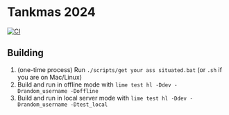 <!-- @format -->

# Tankmas 2024

[![CI](https://github.com/chosencharacters/Tankmas2024/actions/workflows/main.yml/badge.svg?branch=git-workflows-attempt&event=workflow_run)](https://github.com/chosencharacters/Tankmas2024/actions/workflows/main.yml)

## Building

1. (one-time process) Run `./scripts/get your ass situated.bat` (or `.sh` if you are on Mac/Linux)
2. Build and run in offline mode with `lime test hl -Ddev -Drandom_username -Doffline`
3. Build and run in local server mode with `lime test hl -Ddev -Drandom_username -Dtest_local`
